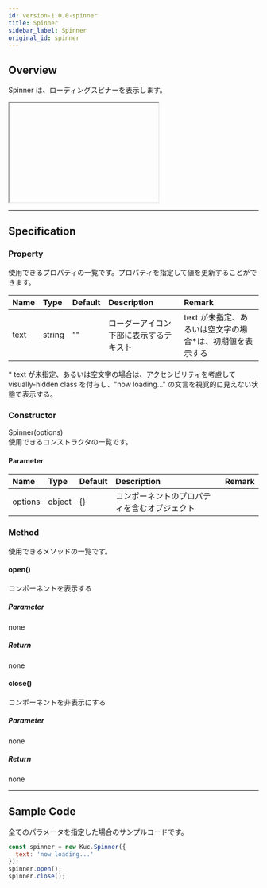 ```yaml
---
id: version-1.0.0-spinner
title: Spinner
sidebar_label: Spinner
original_id: spinner
---
```


## Overview

Spinner は、ローディングスピナーを表示します。

<div class="sample-container" id="spinner">
  <div id="sample-container__components">
    <iframe id="iframe" title="spinner image" width="300px" height="200px"></iframe>
  </div>
</div>
<script src="/js/samples/desktop/spinner.js"></script>

---

## Specification

### Property

使用できるプロパティの一覧です。プロパティを指定して値を更新することができます。

| Name | Type | Default | Description | Remark |
| :--- | :--- | :--- | :--- | :--- |
| text | string | "" | ローダーアイコン下部に表示するテキスト | text が未指定、あるいは空文字の場合*は、初期値を表示する |

\* text が未指定、あるいは空文字の場合は、アクセシビリティを考慮して visually-hidden class を付与し、"now loading…" の文言を視覚的に見えない状態で表示する。

### Constructor

Spinner(options)<br>
使用できるコンストラクタの一覧です。

#### Parameter
| Name | Type | Default | Description | Remark |
| :--- | :--- | :--- | :--- | :--- |
| options | object | {} | コンポーネントのプロパティを含むオブジェクト | |

### Method
使用できるメソッドの一覧です。

#### open()
コンポーネントを表示する

##### Parameter
none

##### Return
none

#### close()
コンポーネントを非表示にする

##### Parameter
none

##### Return
none

---
## Sample Code

全てのパラメータを指定した場合のサンプルコードです。

```javascript
const spinner = new Kuc.Spinner({
  text: 'now loading...'
});
spinner.open();
spinner.close();
```
